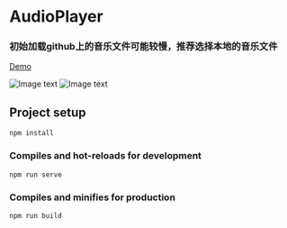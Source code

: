# AudioPlayer

### 初始加载github上的音乐文件可能较慢，推荐选择本地的音乐文件

[Demo](https://hocoa.github.io/AudioPlayer/dist/index.html)


![Image text](example.png)
![Image text](example1.png)
## Project setup
```
npm install
```

### Compiles and hot-reloads for development
```
npm run serve
```

### Compiles and minifies for production
```
npm run build
```

